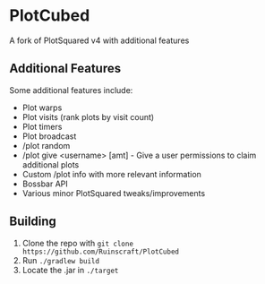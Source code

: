 # PlotCubed
A fork of PlotSquared v4 with additional features

## Additional Features
Some additional features include:
- Plot warps
- Plot visits (rank plots by visit count)
- Plot timers
- Plot broadcast
- /plot random
- /plot give \<username\> [amt] - Give a user permissions to claim additional plots
- Custom /plot info with more relevant information
- Bossbar API
- Various minor PlotSquared tweaks/improvements

## Building
1. Clone the repo with `git clone https://github.com/Ruinscraft/PlotCubed`
2. Run `./gradlew build`
3. Locate the .jar in `./target`
